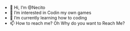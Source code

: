 - 👋 Hi, I’m @Necito
- 👀 I’m interested in Codin my own games
- 🌱 I’m currently learning how to coding
- 📫 How to reach me? Oh Why do you want to Reach Me?

<!---
Necito/Necito is a ✨ special ✨ repository because its `README.md` (this file) appears on your GitHub profile.
You can click the Preview link to take a look at your changes.
--->
